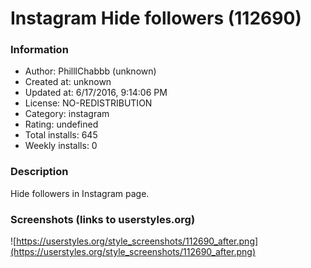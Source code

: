 # Instagram Hide followers (112690)

### Information
- Author: PhilllChabbb (unknown)
- Created at: unknown
- Updated at: 6/17/2016, 9:14:06 PM
- License: NO-REDISTRIBUTION
- Category: instagram
- Rating: undefined
- Total installs: 645
- Weekly installs: 0


### Description
Hide followers in Instagram page.


### Screenshots (links to userstyles.org)
![https://userstyles.org/style_screenshots/112690_after.png](https://userstyles.org/style_screenshots/112690_after.png)


